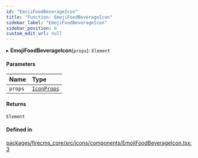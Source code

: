 ```yaml
---
id: "EmojiFoodBeverageIcon"
title: "Function: EmojiFoodBeverageIcon"
sidebar_label: "EmojiFoodBeverageIcon"
sidebar_position: 0
custom_edit_url: null
---
```


▸ **EmojiFoodBeverageIcon**(`props`): `Element`

#### Parameters

| Name | Type |
| :------ | :------ |
| `props` | [`IconProps`](../types/IconProps.md) |

#### Returns

`Element`

#### Defined in

[packages/firecms_core/src/icons/components/EmojiFoodBeverageIcon.tsx:3](https://github.com/FireCMSco/firecms/blob/d45f3739/packages/firecms_core/src/icons/components/EmojiFoodBeverageIcon.tsx#L3)
